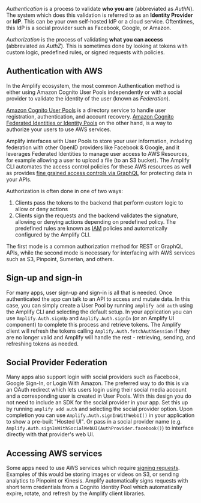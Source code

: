 *Authentication* is a process to validate **who you are** (abbreviated as *AuthN*). The system which does this validation is referred to as an **Identity Provider** or **IdP**. This can be your own self-hosted IdP or a cloud service. Oftentimes, this IdP is a social provider such as Facebook, Google, or Amazon.

*Authorization* is the process of validating **what you can access** (abbreviated as *AuthZ*). This is sometimes done by looking at tokens with custom logic, predefined rules, or signed requests with policies.

## Authentication with AWS

In the Amplify ecosystem, the most common Authentication method is either using Amazon Cognito User Pools independently or with a social provider to validate the identity of the user (known as *Federation*).

[Amazon Cognito User Pools](https://docs.aws.amazon.com/cognito/latest/developerguide/cognito-user-identity-pools.html) is a directory service to handle user registration, authentication, and account recovery. [Amazon Cognito Federated Identities or Identity Pools](https://docs.aws.amazon.com/cognito/latest/developerguide/cognito-identity.html) on the other hand, is a way to authorize your users to use AWS services.

Amplify interfaces with User Pools to store your user information, including federation with other OpenID providers like Facebook & Google, and it leverages Federated Identities to manage user access to AWS Resources, for example allowing a user to upload a file (to an S3 bucket). The Amplify CLI automates the access control policies for these AWS resources as well as provides [fine grained access controls via GraphQL](https://docs.amplify.aws/cli/graphql-transformer/directives#auth) for protecting data in your APIs.

Authorization is often done in one of two ways:

1. Clients pass the tokens to the backend that perform custom logic to allow or deny actions
1. Clients sign the requests and the backend validates the signature, allowing or denying actions depending on predefined policy. The predefined rules are known as [IAM](https://docs.aws.amazon.com/IAM/latest/UserGuide/access_policies.html) policies and automatically configured by the Amplify CLI.

The first mode is a common authorization method for REST or GraphQL APIs, while the second mode is necessary for interfacing with AWS services such as S3, Pinpoint, Sumerian, and others.

## Sign-up and sign-in

For many apps, user sign-up and sign-in is all that is needed. Once authenticated the app can talk to an API to access and mutate data. In this case, you can simply create a User Pool by running `amplify add auth` using the Amplify CLI and selecting the default setup. In your application you can use `Amplify.Auth.signUp` and `Amplify.Auth.signIn` (or an Amplify UI component) to complete this process and retrieve tokens. The Amplify client will refresh the tokens calling `Amplify.Auth.fetchAuthSession` if they are no longer valid and Amplify will handle the rest - retrieving, sending, and refreshing tokens as needed.

## Social Provider Federation

Many apps also support login with social providers such as Facebook, Google Sign-In, or Login With Amazon. The preferred way to do this is via an OAuth redirect which lets users login using their social media account and a corresponding user is created in User Pools. With this design you do not need to include an SDK for the social provider in your app. Set this up by running `amplify add auth` and selecting the social provider  option. Upon completion you can use `Amplify.Auth.signInWithWebUI()` in your application to show a pre-built "Hosted UI". Or pass in a social provider name (e.g. `Amplify.Auth.signInWithSocialWebUI(AuthProvider.facebook()`) to interface directly with that provider's web UI.

## Accessing AWS services

Some apps need to use AWS services which require [signing requests](https://docs.aws.amazon.com/general/latest/gr/signing_aws_api_requests.html). Examples of this would be storing images or videos on S3, or sending analytics to Pinpoint or Kinesis. Amplify automatically signs requests with short term credentials from a Cognito Identity Pool which automatically expire, rotate, and refresh by the Amplify client libraries.
